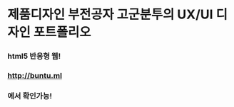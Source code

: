제품디자인 부전공자 고군분투의 UX/UI 디자인 포트폴리오
=====================

### html5 반응형 웹!

### http://buntu.ml

### 에서 확인가능!
